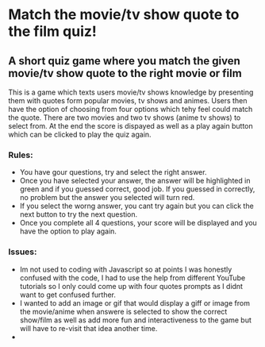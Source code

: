 # Match the movie/tv show quote to the film quiz!
## A short quiz game where you match the given movie/tv show quote to the right movie or film

This is a game which texts users movie/tv shows knowledge by presenting them with quotes form popular movies, tv shows and animes. Users then have the option of choosing from four options which tehy feel could match the quote. There are two movies and two tv shows (anime tv shows) to select from. At the end the score is dispayed as well as a play again button which can be clicked to play the quiz again.

### Rules:
* You have gour questions, try and select the right answer.
* Once you have selected your answer, the answer will be highlighted in green and if you guessed correct, good job. If you guessed in correctly, no problem but the answer you selected will turn red.
* If you select the worng answer, you cant try again but you can click the next button to try the next question.
* Once you complete all 4 questions, your score will be displayed and you have the option to play again.


### Issues:
* Im not used to coding with Javascript so at points I was honestly confused with the code, I had to use the help from different YouTube tutorials so I only could come up with four quotes prompts as I didnt want to get confused further.
* I wanted to add an image or gif that would display a giff or image from the movie/anime when answere is selected to show the correct show/film as well as add more fun and interactiveness to the game but will have to re-visit that idea another time.
* 
